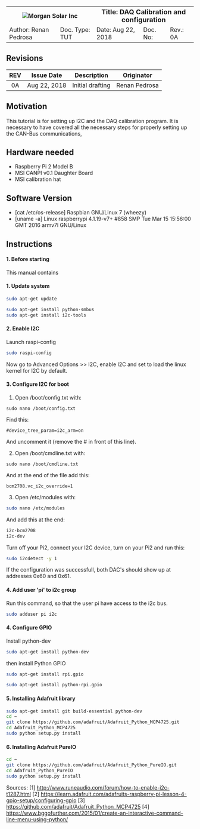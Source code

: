<table>
  <tr>
    <th colspan="2"><img  src="P:\Technology\Raspberry Pi Files\scripts\Morgan-Solar-Logo1.png" alt="Morgan Solar Inc"></th>
    <th colspan="3"><font size="4">Title: DAQ Calibration and configuration</big></th>
  </tr>
  <tr>
    <td>Author: Renan Pedrosa</td>
    <td>Doc. Type: TUT</td>
    <td>Date: Aug 22, 2018</td>
    <td>Doc. No:</td>
    <td>Rev.: 0A</td>
  </tr>
</table>


## Revisions

| REV | Issue Date  | Description | Originator |
|:-:| :--: | :--: | :--: |
| 0A | Aug 22, 2018 | Initial drafting | Renan Pedrosa |

## Motivation
This tutorial is for setting up I2C and the DAQ calibration program. It is necessary to have covered all the necessary steps for properly setting up the CAN-Bus communications, 

## Hardware needed

- Raspberry Pi 2 Model B
- MSI CANPI v0.1 Daughter Board
- MSI calibration hat

## Software Version
- [cat /etc/os-release] Raspbian GNU/Linux 7 (wheezy)
- [uname -a] Linux raspberrypi 4.1.19-v7+ #858 SMP Tue Mar 15 15:56:00 GMT 2016 armv7l GNU/Linux

## Instructions
#### 1. Before starting
This manual contains
#### 1. Update system
```bash
sudo apt-get update
```
```bash
sudo apt-get install python-smbus
sudo apt-get install i2c-tools
```
#### 2. Enable I2C
Launch raspi-config
```bash
sudo raspi-config
```
Now go to Advanced Options >> I2C, enable I2C and set to load the linux kernel for I2C by default.

#### 3. Configure I2C for boot
1) Open /boot/config.txt with:
```
sudo nano /boot/config.txt
```
Find this:
```
#device_tree_param=i2c_arm=on
```
And uncomment it (remove the # in front of this line).

2) Open /boot/cmdline.txt with:
```
sudo nano /boot/cmdline.txt
```
And at the end of the file add this:
```
bcm2708.vc_i2c_override=1
```
3) Open /etc/modules with:
```bash
sudo nano /etc/modules
```
And add this at the end:
```bash
i2c-bcm2708
i2c-dev
```
Turn off your Pi2, connect your I2C device, turn on your Pi2 and run this:
```bash
sudo i2cdetect -y 1
```
If the configuration was successfull, both DAC's should show up at addresses 0x60 and 0x61.

#### 4. Add user 'pi' to i2c group
Run this command, so that the user pi have access to the i2c bus.
```bash
sudo adduser pi i2c
```

#### 4. Configure GPIO
Install python-dev
```bash
sudo apt-get install python-dev
```
then install Python GPIO
```bash
sudo apt-get install rpi.gpio

sudo apt-get install python-rpi.gpio
```

#### 5. Installing Adafruit library
```bash
sudo apt-get install git build-essential python-dev
cd ~
git clone https://github.com/adafruit/Adafruit_Python_MCP4725.git
cd Adafruit_Python_MCP4725
sudo python setup.py install
```
#### 6. Installing Adafruit PureIO
```bash
cd ~
git clone https://github.com/adafruit/Adafruit_Python_PureIO.git
cd Adafruit_Python_PureIO
sudo python setup.py install

```



Sources:
[1] http://www.runeaudio.com/forum/how-to-enable-i2c-t1287.html
[2] https://learn.adafruit.com/adafruits-raspberry-pi-lesson-4-gpio-setup/configuring-gpio
[3] https://github.com/adafruit/Adafruit_Python_MCP4725
[4] https://www.bggofurther.com/2015/01/create-an-interactive-command-line-menu-using-python/
